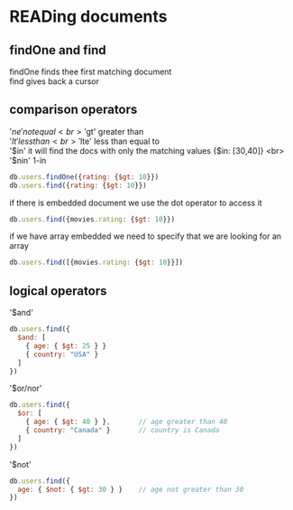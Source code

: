 # READing documents

## findOne and find

findOne finds thee first matching document
<br>
find gives back a cursor
<br>

## comparison operators

'$ne'  not equal 
<br>
'$gt' greater than
<br>
'$lt' less than
<br>
'$lte' less than equal to
<br>
'$in' it will find the docs with only the matching values {$in: [30,40]}
<br>
'$nin' 1-in
<br>
```js
db.users.findOne({rating: {$gt: 10}})
db.users.find({rating: {$gt: 10}})
```

if there is embedded document we use the dot operator to access it
```js
db.users.find({movies.rating: {$gt: 10}})
```
if we have array embedded we need to specify that we are looking for an array
```js
db.users.find([{movies.rating: {$gt: 10}}])
```

## logical operators 

'$and'

```js
db.users.find({
  $and: [
    { age: { $gt: 25 } }
    { country: "USA" }        
  ]
})
```

'$or/nor'
```js
db.users.find({
  $or: [
    { age: { $gt: 40 } },       // age greater than 40
    { country: "Canada" }       // country is Canada
  ]
})
```

'$not'
```js
db.users.find({
  age: { $not: { $gt: 30 } }    // age not greater than 30
})
```